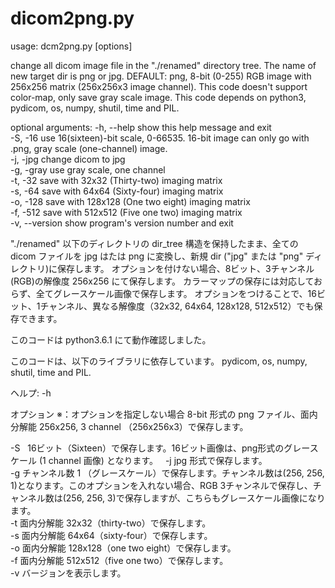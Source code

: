 # dicom2png.py

usage: dcm2png.py [options]

change all dicom image file in the "./renamed" directory tree.
The name of new target dir is png or jpg. DEFAULT: png, 8-bit (0-255) RGB image
with 256x256 matrix (256x256x3 image channel).
This code doesn't support color-map, only save gray scale image. This code
depends on python3, pydicom, os, numpy, shutil, time and PIL.

optional arguments:
  -h, --help     show this help message and exit  
  -S, -16        use 16(sixteen)-bit scale, 0-66535. 16-bit image can only go
                 with .png, gray scale (one-channel) image.  
  -j, -jpg       change dicom to jpg  
  -g, -gray      use gray scale, one channel  
  -t, -32        save with 32x32 (Thirty-two) imaging matrix  
  -s, -64        save with 64x64 (Sixty-four) imaging matrix  
  -o, -128       save with 128x128 (One two eight) imaging matrix  
  -f, -512       save with 512x512 (Five one two) imaging matrix  
  -v, --version  show program's version number and exit  


    


"./renamed" 以下のディレクトリの dir_tree 構造を保持したまま、全ての dicom ファイルを 
jpg はたは png に変換し、新規 dir ("jpg" または "png" ディレクトリ)に保存します。
オプションを付けない場合、8ビット、3チャンネル(RGB)の解像度 256x256 にて保存します。
カラーマップの保存には対応しておらず、全てグレースケール画像で保存します。
オプションをつけることで、16ビット、1チャンネル、異なる解像度（32x32, 64x64, 128x128, 
512x512）でも保存できます。

このコードは python3.6.1 にて動作確認しました。

このコードは、以下のライブラリに依存しています。
  pydicom, os, numpy, shutil, time and PIL.

ヘルプ: -h

オプション
※：オプションを指定しない場合 8-bit 形式の png ファイル、面内分解能 256x256, 3 channel （256x256x3）で保存します。

-S   16ビット（Sixteen）で保存します。16ビット画像は、png形式のグレースケール (1 channel 画像) となります。  
-j   jpg 形式で保存します。  
-g   チャンネル数 1 （グレースケール）で保存します。チャンネル数は(256, 256, 1)となります。このオプションを入れない場合、RGB 3チャンネルで保存し、チャンネル数は(256, 256, 3)で保存しますが、こちらもグレースケール画像になります。  
-t   面内分解能 32x32（thirty-two）で保存します。  
-s   面内分解能 64x64（sixty-four）で保存します。  
-o   面内分解能 128x128（one two eight）で保存します。  
-f   面内分解能 512x512（five one two）で保存します。  
-v   バージョンを表示します。
